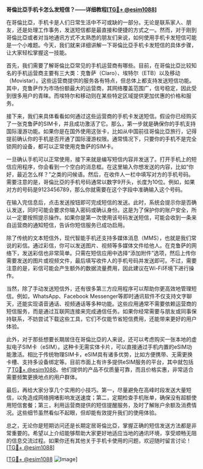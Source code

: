 **哥倫比亞手机卡怎么发短信？——详细教程[[TG💪+ @esim1088](https://t.me/s/esim1088)]**

在哥倫比亞，手机卡是人们日常生活中不可或缺的一部分。无论是联系家人、朋友，还是处理工作事务，发送短信都是最直接和便捷的方式之一。然而，对于刚到哥倫比亞或者对当地通讯方式不太熟悉的朋友们来说，如何使用手机卡发短信可能是一个小难题。今天，我们就来详细讲解一下哥倫比亞手机卡发短信的具体步骤，让大家轻松掌握这一技能。

首先，我们需要了解哥倫比亞常见的手机运营商有哪些。目前，在哥倫比亞比较知名的手机运营商主要有三大类：克鲁萨（Claro）、埃特尔（ETB）以及移动（Movistar）。这些运营商提供的服务各有特点，但总体上都支持发送短信功能。其中，克鲁萨作为市场份额最大的运营商，其网络覆盖范围广，信号稳定，因此受到很多用户的青睐。而埃特尔和移动则在某些特定区域提供更加优惠的价格和服务。

接下来，我们来具体看看如何通过这些运营商的手机卡发送短信。假设你已经购买了一张克鲁萨的SIM卡，并且成功激活了它。那么，第一步就是确保你的手机支持国际漫游功能。如果你是在国外使用这张卡，比如从中国前往哥倫比亞旅行，记得提前确认你的手机是否开通了国际漫游权限。通常情况下，只要你的手机不是完全锁网的设备，都可以正常使用克鲁萨的SIM卡。

一旦确认手机可以正常使用，接下来就是编写短信内容并发送了。打开手机上的短信应用程序，你会看到一个空白的消息框。在这里输入你想发送的内容，比如“你好，最近怎么样？”之类的问候语。然后，在收件人一栏中填写对方的手机号码。需要注意的是，哥倫比亞的手机号码通常以数字9开头，长度为10位。例如，如果对方的号码是9123456789，那么你就需要在这个字段中准确输入这个号码。

在输入完信息后，点击发送按钮即可完成短信的发送。此时，系统会提示你是否确认发送，同时可能会要求你输入密码或确认身份。这是为了保护你的账户安全，所以一定要按照提示操作。如果你是第一次使用该号码发送短信，可能会收到一条来自运营商的通知短信，告诉你短信服务已成功启用。

除了传统的文本短信外，现代智能手机还支持多媒体消息（MMS），也就是我们常说的彩信。通过彩信，你可以发送图片、视频等多媒体文件给他人。在克鲁萨的网络下，发送彩信也非常简单。只需在短信应用中选择“添加附件”选项，然后上传你需要发送的图片或视频文件，最后填写收件人的手机号码并发送即可。不过，需要注意的是，彩信可能会产生额外的数据流量费用，因此建议在Wi-Fi环境下进行操作。

当然，除了手动发送短信外，还有很多第三方应用程序可以帮助你更高效地管理短信。例如，WhatsApp、Facebook Messenger等即时通讯软件不仅支持文字聊天，还能实现语音通话、视频通话等多种功能。这些应用通常不需要依赖运营商的短信服务，而是通过互联网连接来完成通信任务。如果你经常需要与朋友或同事保持联系，不妨尝试下载这些工具，它们不仅能节省短信费用，还能带来更好的用户体验。

此外，对于那些想要长期居住在哥倫比亞的人来说，还可以考虑购买一张本地的虚拟电子SIM卡（eSIM）。这种卡无需实体卡片，可以直接通过手机内置的eSIM功能激活。相比于传统物理SIM卡，eSIM具有诸多优势，比如方便携带、无需更换卡槽、支持多设备绑定等。目前市面上有许多提供eSIM服务的平台，其中就包括了[TG💪+ @esim1088](https://t.me/s/esim1088)。他们提供的产品不仅质量可靠，而且价格实惠，非常适合需要频繁更换地点的用户群体。

最后，再给大家分享几个实用的小技巧。第一，尽量避免在高峰时段发送大量短信，以免造成网络拥堵影响发送速度；第二，定期检查手机账单，确保没有超额使用短信套餐；第三，利用运营商提供的短信提醒服务，及时了解账户余额及消费情况。这些细节虽然看似不起眼，但却能有效提升我们的使用体验。

总之，无论你是短期访问还是长期定居哥倫比亞，掌握正确的短信发送方法都是非常重要的。希望以上介绍能够帮助大家更好地适应当地的通讯环境，享受顺畅无阻的信息交流过程。如果你还有其他关于手机卡使用的问题，欢迎随时留言讨论！[[TG💪+ @esim1088](https://t.me/s/esim1088)] 

[[TG💪+ @esim1088](https://t.me/s/esim1088) ![Image](https://i.postimg.cc/4NQfJmqS/Snipaste-2025-05-13-00-14-12.png)]